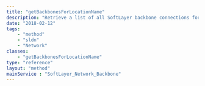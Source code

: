 ```yaml
---
title: "getBackbonesForLocationName"
description: "Retrieve a list of all SoftLayer backbone connections for a location name. "
date: "2018-02-12"
tags:
    - "method"
    - "sldn"
    - "Network"
classes:
    - "getBackbonesForLocationName"
type: "reference"
layout: "method"
mainService : "SoftLayer_Network_Backbone"
---
```

